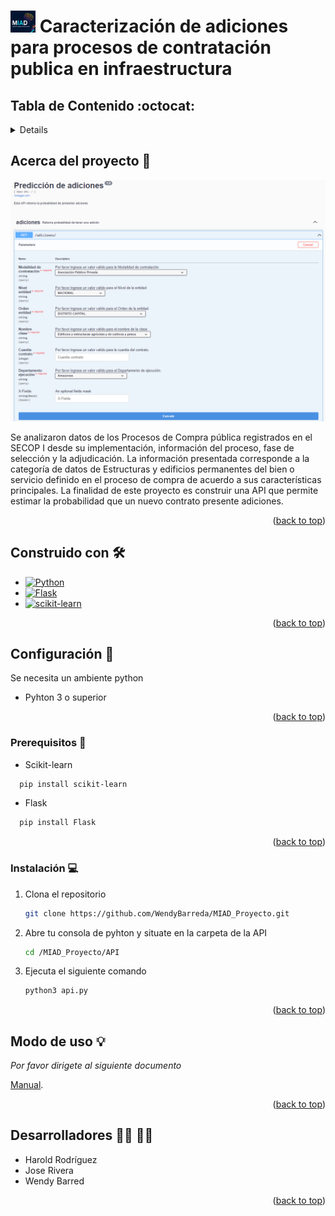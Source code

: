 # <img src="Images/logo.jpg" alt="Logo" width="40" height="35"> Caracterización de adiciones para procesos de contratación publica en infraestructura

<!-- TABLE OF CONTENTS -->
## Tabla de Contenido :octocat:
<details>
  <ol>
    <li>
      <a href="#acerca-del-proyecto-bookmark_tabs">Acerca del proyecto</a>
      <ul>
        <li><a href="#construido-con-hammer_and_wrench">Construido con</a></li>
      </ul>
    </li>
    <li>
      <a href="#configuración-wrench">Configuración</a>
      <ul>
        <li><a href="#prerequisitos-key">Prerequisitos</a></li>
        <li><a href="#instalación-computer">Instalación</a></li>
      </ul>
    </li>
    <li><a href="#modo-de-uso-bulb">Modo de Uso</a></li>
    <li><a href="#desarrolladores-man_technologist-woman_technologist">Desarrolladores</a></li>
  </ol>
</details>



<!-- ABOUT THE PROJECT -->
## Acerca del proyecto :bookmark_tabs:

[![Product Name Screen Shot][product-screenshot]](http://ec2-44-204-2-195.compute-1.amazonaws.com:8888/)

Se analizaron datos de los Procesos de Compra pública registrados en el SECOP I desde su implementación, información del proceso, fase de selección y la adjudicación. La información presentada corresponde a la categoría de datos de Estructuras y edificios permanentes del bien o servicio definido en el proceso de compra de acuerdo a sus características principales.
La finalidad de este proyecto es construir una API que permite estimar la probabilidad que un nuevo contrato presente adiciones. 

<p align="right">(<a href="#tabla-de-contenido-octocat">back to top</a>)</p>

## Construido con :hammer_and_wrench:

* [![Python][Python]][Python-url]
* [![Flask][Flask]][Flask-url]
* [![scikit-learn][scikit-learn]][scikit-learn-url]

<p align="right">(<a href="#tabla-de-contenido-octocat">back to top</a>)</p>

<!-- GETTING STARTED -->
## Configuración :wrench:

Se necesita un ambiente python
* Pyhton 3 o superior

<p align="right">(<a href="#tabla-de-contenido-octocat">back to top</a>)</p>

### Prerequisitos :key:
* Scikit-learn

```sh
  pip install scikit-learn
  ```
* Flask

```sh
  pip install Flask
  ```

<p align="right">(<a href="#tabla-de-contenido-octocat">back to top</a>)</p>

### Instalación :computer:

1. Clona el repositorio
   ```sh
   git clone https://github.com/WendyBarreda/MIAD_Proyecto.git
   ```
2. Abre tu consola de pyhton y situate en la carpeta de la API
   ```sh
   cd /MIAD_Proyecto/API
   ```
3. Ejecuta el siguiente comando
   ```py
   python3 api.py
   ```

<p align="right">(<a href="#tabla-de-contenido-octocat">back to top</a>)</p>

<!-- USAGE EXAMPLES -->
## Modo de uso :bulb:

_Por favor dirigete al siguiente documento_

<p><a href="https://github.com/WendyBarreda/MIAD_Proyecto/blob/main/manual.pdf">Manual</a>.</p>

<p align="right">(<a href="#tabla-de-contenido-octocat">back to top</a>)</p>

<!-- CONTACT -->
## Desarrolladores :man_technologist: :woman_technologist:
* Harold Rodríguez
* Jose Rivera
* Wendy Barred

<p align="right">(<a href="#tabla-de-contenido-octocat">back to top</a>)</p>

<!-- MARKDOWN LINKS & IMAGES -->

[product-screenshot]: Images/api.png
[Python]: https://img.shields.io/badge/python-3670A0?style=for-the-badge&logo=python&logoColor=ffdd54
[Python-url]: https://www.python.org/
[Flask]: https://img.shields.io/badge/flask-%23000.svg?style=for-the-badge&logo=flask&logoColor=white
[Flask-url]: https://flask.palletsprojects.com/en/2.3.x/
[scikit-learn]: https://img.shields.io/badge/scikit--learn-%23F7931E.svg?style=for-the-badge&logo=scikit-learn&logoColor=white
[scikit-learn-url]: https://scikit-learn.org/stable/


